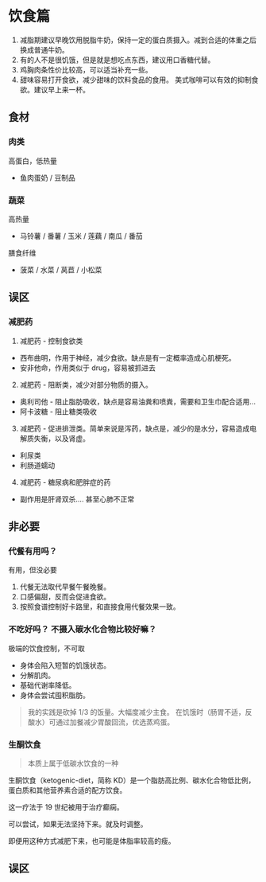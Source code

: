 # 饮食篇

1. 减脂期建议早晚饮用脱脂牛奶，保持一定的蛋白质摄入。减到合适的体重之后换成普通牛奶。
2. 有的人不是很饥饿，但是就是想吃点东西，建议用口香糖代替。
3. 鸡胸肉条性价比较高，可以适当补充一些。
4. 甜味容易打开食欲，减少甜味的饮料食品的食用。 美式咖啡可以有效的抑制食欲。建议早上来一杯。

## 食材

### 肉类

高蛋白，低热量

- 鱼肉蛋奶 / 豆制品

### 蔬菜

高热量

- 马铃薯 / 番薯 / 玉米 / 莲藕 / 南瓜 / 番茄

膳食纤维

- 菠菜 / 水菜 / 莴苣 / 小松菜

## 误区

### 减肥药

1. 减肥药 - 控制食欲类

- 西布曲明，作用于神经，减少食欲。缺点是有一定概率造成心肌梗死。
- 安非他命，作用类似于 drug，容易被抓进去

2. 减肥药 - 阻断类，减少对部分物质的摄入。

- 奥利司他 - 阻止脂肪吸收，缺点是容易油粪和喷粪，需要和卫生巾配合适用...
- 阿卡波糖 - 阻止糖类吸收

3. 减肥药 - 促进排泄类。简单来说是泻药，缺点是，减少的是水分，容易造成电解质失衡，以及肾虚。

- 利尿类
- 利肠道蠕动

4. 减肥药 - 糖尿病和肥胖症的药

- 副作用是肝肾双杀.... 甚至心肺不正常

## 非必要

### 代餐有用吗？

有用，但没必要

1. 代餐无法取代早餐午餐晚餐。
2. 口感偏甜，反而会促进食欲。
3. 按照食谱控制好卡路里，和直接食用代餐效果一致。

### 不吃好吗？ 不摄入碳水化合物比较好嘛？

极端的饮食控制，不可取

- 身体会陷入短暂的饥饿状态。
- 分解肌肉。
- 基础代谢率降低。
- 身体会尝试囤积脂肪。

> 我的实践是砍掉 1/3 的饭量。大幅度减少主食。
> 在饥饿时（肠胃不适，反酸水）可通过加餐减少胃酸回流，优选蒸鸡蛋。

### 生酮饮食

> 本质上属于低碳水饮食的一种

生酮饮食（ketogenic-diet，简称 KD）是一个脂肪高比例、碳水化合物低比例，蛋白质和其他营养素合适的配方饮食。

这一疗法于 19 世纪被用于治疗癫痫。

可以尝试，如果无法坚持下来。就及时调整。

即便用这种方式减肥下来，也可能是体脂率较高的瘦。

## 误区


